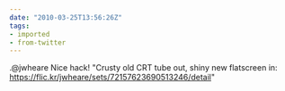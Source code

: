 ```yaml
---
date: "2010-03-25T13:56:26Z"
tags:
- imported
- from-twitter
---
```

.@jwheare Nice hack! "Crusty old CRT tube out, shiny new flatscreen in: https://flic.kr/jwheare/sets/72157623690513246/detail"
